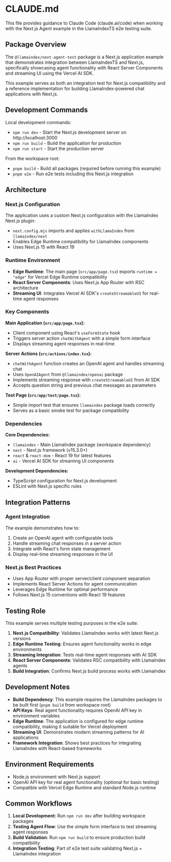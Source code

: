 # CLAUDE.md

This file provides guidance to Claude Code (claude.ai/code) when working with the Next.js Agent example in the LlamaIndexTS e2e testing suite.

## Package Overview

The `@llamaindex/next-agent-test` package is a Next.js application example that demonstrates integration between LlamaIndexTS and Next.js, specifically showcasing agent functionality with React Server Components and streaming UI using the Vercel AI SDK.

This example serves as both an integration test for Next.js compatibility and a reference implementation for building LlamaIndex-powered chat applications with Next.js.

## Development Commands

Local development commands:

- `npm run dev` - Start the Next.js development server on http://localhost:3000
- `npm run build` - Build the application for production
- `npm run start` - Start the production server

From the workspace root:

- `pnpm build` - Build all packages (required before running this example)
- `pnpm e2e` - Run e2e tests including this Next.js integration

## Architecture

### Next.js Configuration

The application uses a custom Next.js configuration with the LlamaIndex Next.js plugin:

- `next.config.mjs` imports and applies `withLlamaIndex` from `llamaindex/next`
- Enables Edge Runtime compatibility for LlamaIndex components
- Uses Next.js 15 with React 19

### Runtime Environment

- **Edge Runtime**: The main page (`src/app/page.tsx`) exports `runtime = "edge"` for Vercel Edge Runtime compatibility
- **React Server Components**: Uses Next.js App Router with RSC architecture
- **Streaming UI**: Integrates Vercel AI SDK's `createStreamableUI` for real-time agent responses

### Key Components

**Main Application (`src/app/page.tsx`):**

- Client component using React's `useFormState` hook
- Triggers server action `chatWithAgent` with a simple form interface
- Displays streaming agent responses in real-time

**Server Actions (`src/actions/index.tsx`):**

- `chatWithAgent` function creates an OpenAI agent and handles streaming chat
- Uses `OpenAIAgent` from `@llamaindex/openai` package
- Implements streaming response with `createStreamableUI` from AI SDK
- Accepts question string and previous chat messages as parameters

**Test Page (`src/app/test/page.tsx`):**

- Simple import test that ensures `llamaindex` package loads correctly
- Serves as a basic smoke test for package compatibility

### Dependencies

**Core Dependencies:**

- `llamaindex` - Main LlamaIndex package (workspace dependency)
- `next` - Next.js framework (v15.3.0+)
- `react` & `react-dom` - React 19 for latest features
- `ai` - Vercel AI SDK for streaming UI components

**Development Dependencies:**

- TypeScript configuration for Next.js development
- ESLint with Next.js specific rules

## Integration Patterns

### Agent Integration

The example demonstrates how to:

1. Create an OpenAI agent with configurable tools
2. Handle streaming chat responses in a server action
3. Integrate with React's form state management
4. Display real-time streaming responses in the UI

### Next.js Best Practices

- Uses App Router with proper server/client component separation
- Implements React Server Actions for agent communication
- Leverages Edge Runtime for optimal performance
- Follows Next.js 15 conventions with React 19 features

## Testing Role

This example serves multiple testing purposes in the e2e suite:

1. **Next.js Compatibility**: Validates LlamaIndex works with latest Next.js versions
2. **Edge Runtime Testing**: Ensures agent functionality works in edge environments
3. **Streaming Integration**: Tests real-time agent responses with AI SDK
4. **React Server Components**: Validates RSC compatibility with LlamaIndex agents
5. **Build Integration**: Confirms Next.js build process works with LlamaIndex

## Development Notes

- **Build Dependency**: This example requires the LlamaIndex packages to be built first (`pnpm build` from workspace root)
- **API Keys**: Real agent functionality requires OpenAI API key in environment variables
- **Edge Runtime**: The application is configured for edge runtime compatibility, making it suitable for Vercel deployment
- **Streaming UI**: Demonstrates modern streaming patterns for AI applications
- **Framework Integration**: Shows best practices for integrating LlamaIndex with React-based frameworks

## Environment Requirements

- Node.js environment with Next.js support
- OpenAI API key for real agent functionality (optional for basic testing)
- Compatible with Vercel Edge Runtime and standard Node.js runtime

## Common Workflows

1. **Local Development**: Run `npm run dev` after building workspace packages
2. **Testing Agent Flow**: Use the simple form interface to test streaming agent responses
3. **Build Validation**: Run `npm run build` to ensure production build compatibility
4. **Integration Testing**: Part of e2e test suite validating Next.js + LlamaIndex integration
